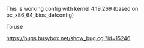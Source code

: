 This is working config with kernel 4.19.269 (based on pc_x86_64_bios_defconfig)

To use 

https://bugs.busybox.net/show_bug.cgi?id=15246
